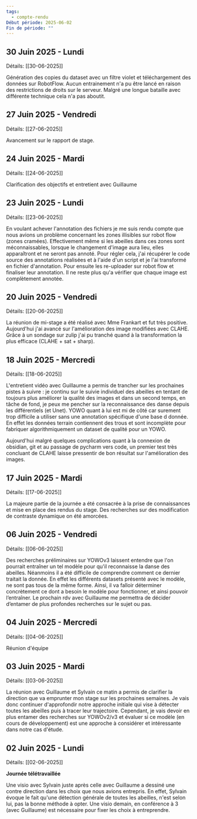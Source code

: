 ```yaml
---
tags:
  - compte-rendu
Début période: 2025-06-02
Fin de période: ""
---
```

## 30 Juin 2025 - Lundi
Détails: [[30-06-2025]]

Génération des copies du dataset avec un filtre violet et téléchargement des données sur RobotFlow. Aucun entrainement n'a pu être lancé en raison des restrictions de droits sur le serveur. Malgré une longue bataille avec différente technique cela n'a pas aboutit. 



## 27 Juin 2025 - Vendredi
Détails: [[27-06-2025]]

Avancement sur le rapport de stage. 


## 24 Juin 2025 - Mardi
Détails: [[24-06-2025]]

Clarification des objectifs et entretient avec Guillaume


## 23 Juin 2025 - Lundi
Détails: [[23-06-2025]]

En voulant achever l'annotation des fichiers je me suis rendu compte que nous avions un problème concernant les zones illisibles sur robot flow (zones cramées). Effectivement même si les abeilles dans ces zones sont méconnaissables, lorsque le changement d'image aura lieu, elles apparaîtront et ne seront pas annoté. Pour régler cela, j'ai récupérer le code source des annotations réalisées et à l'aide d'un script et je l'ai transformé en fichier d'annotation. Pour ensuite les re-uploader sur robot flow et finaliser leur annotation. Il ne reste plus qu'a vérifier que chaque image est complètement annotée. 

## 20 Juin 2025 - Vendredi
Détails: [[20-06-2025]]

La réunion de mi-stage a été réalisé avec Mme Frankart et fut très positive. Aujourd'hui j'ai avancé sur l'amélioration des image modifiées avec CLAHE. Grâce à un sondage sur zulip j'ai pu tranché quand à la transformation la plus efficace (CLAHE + sat + sharp). 


## 18 Juin 2025 - Mercredi
Détails: [[18-06-2025]]

L'entretient vidéo avec Guillaume a permis de trancher sur les prochaines pistes à suivre : je continu sur le suivie individuel des abeilles en tentant de toujours plus améliorer la qualité des images et dans un second temps, en tâche de fond, je peux me pencher sur la reconnaissance des danse depuis les différentiels (et Unet). YOWO quant à lui est mi de côté car surement trop difficile a utiliser sans une annotation spécifique d'une base d donnée. En effet les données terrain contiennent des trous et sont incomplète pour fabriquer algorithmiquement un dataset de qualité pour un YOWO. 

Aujourd'hui malgré quelques complications quant à la connexion de obsidian, git et au passage de pycharm vers code, un premier test très concluant de CLAHE laisse pressentir de bon résultat sur l'amélioration des images.  


## 17 Juin 2025 - Mardi
Détails: [[17-06-2025]]

La majeure partie de la journée a été consacrée à la prise de connaissances et mise en place des rendus du stage. Des recherches sur des modification de contraste dynamique on été amorcées. 


## 06 Juin 2025 - Vendredi
Détails: [[06-06-2025]]

Des recherches préliminaires sur YOWOv3 laissent entendre que l'on pourrait entraîner un tel modèle pour qu'il reconnaisse la danse des abeilles. Néanmoins il a été difficile de comprendre comment ce dernier traitait la donnée. En effet les différents datasets présenté avec le modèle, ne sont pas tous de la même forme. Ainsi, il va falloir déterminer concrètement ce dont a besoin le modèle pour fonctionner, et ainsi pouvoir l’entraîner. Le prochain rdv avec Guillaume me permettra de décider d’entamer de plus profondes recherches sur le sujet ou pas. 


## 04 Juin 2025 - Mercredi
Détails: [[04-06-2025]]

Réunion d'équipe


## 03 Juin 2025 - Mardi
Détails: [[03-06-2025]]

La réunion avec Guillaume et Sylvain ce matin a permis de clarifier la direction que va emprunter mon stage sur les prochaines semaines. 
Je vais donc continuer d'approfondir notre approche initiale qui vise à détecter toutes les abeilles puis à tracer leur trajectoire. Cependant, je vais devoir en plus entamer des recherches sur YOWOv2/v3 et évaluer si ce modèle (en cours de développement) est une approche à considérer et intéressante dans notre cas d'étude. 


## 02 Juin 2025 - Lundi
Détails: [[02-06-2025]]

**Journée télétravaillée**

Une visio avec Sylvain juste après celle avec Guillaume a dessiné une contre direction dans les choix que nous avions entrepris. En effet, Sylvain évoque le fait qu'une détection générale de toutes les abeilles, n'est selon lui, pas la bonne méthode à opter. Une visio demain, en conférence à 3 (avec Guillaume) est nécessaire pour fixer les choix à entreprendre.  